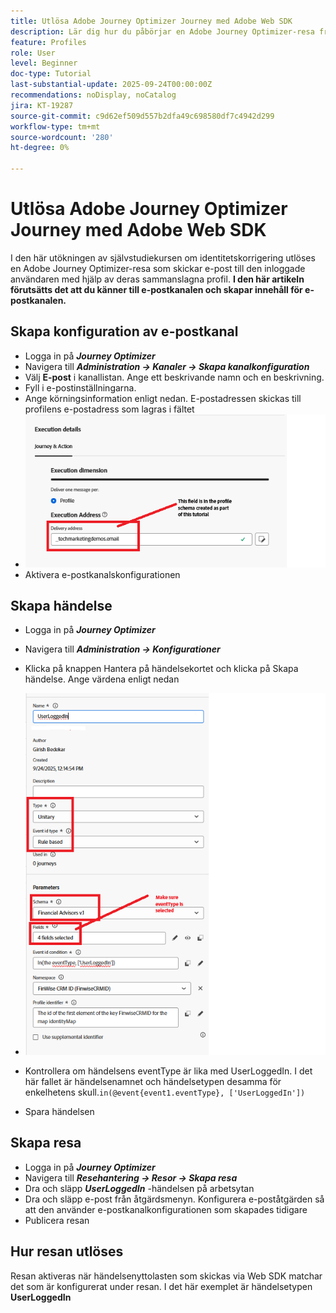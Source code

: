 ```yaml
---
title: Utlösa Adobe Journey Optimizer Journey med Adobe Web SDK
description: Lär dig hur du påbörjar en Adobe Journey Optimizer-resa från sajthändelser som användarinloggningar genom att utnyttja AEP Web SDK som konfigurerats via Adobe Experience Platform Tags
feature: Profiles
role: User
level: Beginner
doc-type: Tutorial
last-substantial-update: 2025-09-24T00:00:00Z
recommendations: noDisplay, noCatalog
jira: KT-19287
source-git-commit: c9d62ef509d557b2dfa49c698580df7c4942d299
workflow-type: tm+mt
source-wordcount: '280'
ht-degree: 0%

---
```


# Utlösa Adobe Journey Optimizer Journey med Adobe Web SDK

I den här utökningen av självstudiekursen om identitetskorrigering utlöses en Adobe Journey Optimizer-resa som skickar e-post till den inloggade användaren med hjälp av deras sammanslagna profil. **I den här artikeln förutsätts det att du känner till e-postkanalen och skapar innehåll för e-postkanalen.**

## Skapa konfiguration av e-postkanal

* Logga in på _&#x200B;**Journey Optimizer**&#x200B;_
* Navigera till _&#x200B;**Administration -> Kanaler -> Skapa kanalkonfiguration**&#x200B;_
* Välj **E-post** i kanallistan. Ange ett beskrivande namn och en beskrivning.
* Fyll i e-postinställningarna.
* Ange körningsinformation enligt nedan. E-postadressen skickas till profilens e-postadress som lagras i fältet
* ![e-postkanal](assets/email-channel-execution.png)
* Aktivera e-postkanalskonfigurationen

## Skapa händelse

* Logga in på _&#x200B;**Journey Optimizer**&#x200B;_
* Navigera till _&#x200B;**Administration -> Konfigurationer**&#x200B;_
* Klicka på knappen Hantera på händelsekortet och klicka på Skapa händelse. Ange värdena enligt nedan
* ![progress-event](assets/journey-event.png)

* Kontrollera om händelsens eventType är lika med UserLoggedIn. I det här fallet är händelsenamnet och händelsetypen desamma för enkelhetens skull.`in(@event{event1.eventType}, ['UserLoggedIn'])`
* Spara händelsen

## Skapa resa

* Logga in på _&#x200B;**Journey Optimizer**&#x200B;_
* Navigera till _&#x200B;**Resehantering -> Resor -> Skapa resa**&#x200B;_
* Dra och släpp _&#x200B;**UserLoggedIn**&#x200B;_ -händelsen på arbetsytan
* Dra och släpp e-post från åtgärdsmenyn. Konfigurera e-poståtgärden så att den använder e-postkanalkonfigurationen som skapades tidigare
* Publicera resan

## Hur resan utlöses

Resan aktiveras när händelsenyttolasten som skickas via Web SDK matchar det som är konfigurerat under resan. I det här exemplet är händelsetypen **UserLoggedIn**



